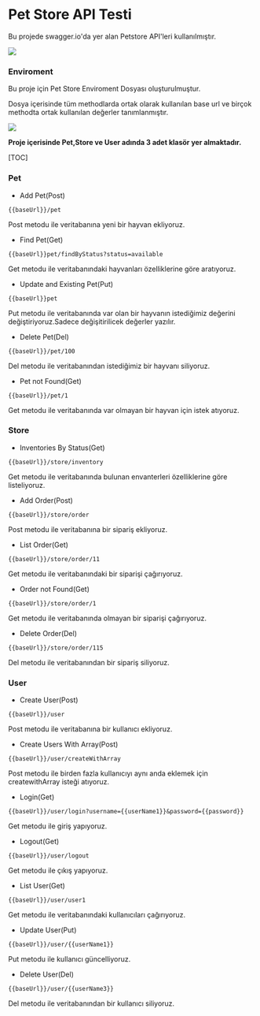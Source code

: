 
# Pet Store API Testi

Bu projede swagger.io'da yer alan Petstore API'leri kullanılmıştır.

![](https://github.com/ciceksepetibootcamp/Ramazan_TUYLUOGLU_Homework/blob/main/Week2/PostmanApiTests/enviroment.PNG)



### Enviroment

Bu proje için Pet Store Enviroment Dosyası oluşturulmuştur.

Dosya içerisinde tüm methodlarda ortak olarak kullanılan base url ve birçok methodta ortak kullanılan değerler tanımlanmıştır.

![](https://github.com/ciceksepetibootcamp/Ramazan_TUYLUOGLU_Homework/blob/main/Week2/PostmanApiTests/petstorescreen.png)



**Proje içerisinde Pet,Store ve User adında 3 adet klasör yer almaktadır.**

[TOC]

### Pet 

- Add Pet(Post)

```
{{baseUrl}}/pet
```

Post metodu ile veritabanına yeni bir hayvan ekliyoruz.

- Find Pet(Get)

```
{{baseUrl}}pet/findByStatus?status=available
```

Get metodu ile veritabanındaki hayvanları özelliklerine göre aratıyoruz.

- Update and Existing Pet(Put)

```
{{baseUrl}}pet
```

Put metodu ile veritabanında var olan bir hayvanın istediğimiz  değerini değiştiriyoruz.Sadece değişitirilicek değerler yazılır.

- Delete Pet(Del)

```
{{baseUrl}}/pet/100
```

Del metodu ile veritabanından istediğimiz bir hayvanı siliyoruz.

- Pet  not Found(Get)

```
{{baseUrl}}/pet/1
```

Get metodu ile veritabanında var olmayan bir hayvan için istek atıyoruz.

### Store

- Inventories By Status(Get)

```
{{baseUrl}}/store/inventory
```

Get metodu ile veritabanında bulunan envanterleri özelliklerine göre listeliyoruz.

- Add Order(Post)

```
{{baseUrl}}/store/order
```

Post metodu ile veritabanına bir sipariş ekliyoruz.

- List Order(Get)

```
{{baseUrl}}/store/order/11
```

Get metodu ile veritabanındaki bir siparişi çağırıyoruz.

- Order not Found(Get)

```
{{baseUrl}}/store/order/1
```

Get metodu ile veritabanında olmayan bir siparişi çağırıyoruz.

- Delete Order(Del)

```
{{baseUrl}}/store/order/115
```

Del metodu ile veritabanından bir sipariş siliyoruz.

### User

- Create User(Post)

```
{{baseUrl}}/user
```

Post metodu ile veritabanına bir kullanıcı ekliyoruz.

- Create Users With Array(Post)

```
{{baseUrl}}/user/createWithArray	
```

Post metodu ile birden fazla kullanıcıyı aynı anda eklemek için createwithArray isteği atıyoruz. 

- Login(Get)

```
{{baseUrl}}/user/login?username={{userName1}}&password={{password}}
```

Get metodu ile giriş yapıyoruz.

- Logout(Get)

```
{{baseUrl}}/user/logout
```

Get metodu ile çıkış yapıyoruz.

- List User(Get)

```
{{baseUrl}}/user/user1
```

Get metodu ile veritabanındaki kullanıcıları çağırıyoruz.

- Update User(Put)

```
{{baseUrl}}/user/{{userName1}}
```

Put metodu ile kullanıcı güncelliyoruz.

- Delete User(Del)

```
{{baseUrl}}/user/{{userName3}}
```

Del metodu ile veritabanından bir kullanıcı siliyoruz.











